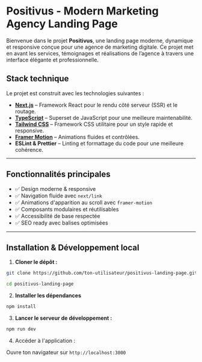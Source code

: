# Positivus - Modern Marketing Agency Landing Page

Bienvenue dans le projet **Positivus**, une landing page moderne, dynamique et responsive conçue pour une agence de marketing digitale. Ce projet met en avant les services, témoignages et réalisations de l’agence à travers une interface élégante et professionnelle.

## Stack technique

Le projet est construit avec les technologies suivantes :

- **[Next.js](https://nextjs.org/)** – Framework React pour le rendu côté serveur (SSR) et le routage.
- **[TypeScript](https://www.typescriptlang.org/)** – Superset de JavaScript pour une meilleure maintenabilité.
- **[Tailwind CSS](https://tailwindcss.com/)** – Framework CSS utilitaire pour un style rapide et responsive.
- **[Framer Motion](https://www.framer.com/motion/)** – Animations fluides et contrôlées.
- **ESLint & Prettier** – Linting et formattage du code pour une meilleure cohérence.

---

## Fonctionnalités principales

- ✅ Design moderne & responsive
- ✅ Navigation fluide avec `next/link`
- ✅ Animations d'apparition au scroll avec `framer-motion`
- ✅ Composants modulaires et réutilisables
- ✅ Accessibilité de base respectée
- ✅ SEO ready avec balises optimisées

---

## Installation & Développement local

1. **Cloner le dépôt :**

```bash
git clone https://github.com/ton-utilisateur/positivus-landing-page.git

```

```bash
cd positivus-landing-page
```

2. **Installer les dépendances**

```bash
npm install
```

3. **Lancer le serveur de développement :**

```bash
npm run dev
```

4. Accéder à l'application :

Ouvre ton navigateur sur `http://localhost:3000`
